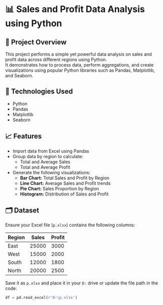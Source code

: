 # 📊 Sales and Profit Data Analysis using Python

## 🧾 Project Overview
This project performs a simple yet powerful data analysis on sales and profit data across different regions using Python.  
It demonstrates how to process data, perform aggregations, and create visualizations using popular Python libraries such as Pandas, Matplotlib, and Seaborn.

## 🧰 Technologies Used
- Python
- Pandas
- Matplotlib
- Seaborn

## 📈 Features
- Import data from Excel using Pandas
- Group data by region to calculate:
  - Total and Average Sales
  - Total and Average Profit
- Generate the following visualizations:
  - **Bar Chart:** Total Sales and Profit by Region
  - **Line Chart:** Average Sales and Profit trends
  - **Pie Chart:** Sales Proportion by Region
  - **Histogram:** Distribution of Sales and Profit

## 🗂️ Dataset
Ensure your Excel file (`p.xlsx`) contains the following columns:

| Region | Sales | Profit |
|---------|--------|--------|
| East | 25000 | 3000 |
| West | 15000 | 2000 |
| South | 12000 | 1800 |
| North | 20000 | 2500 |

Save it as `p.xlsx` and place it in your `D:` drive or update the file path in the code:
```python
df = pd.read_excel(r'D:\p.xlsx')
